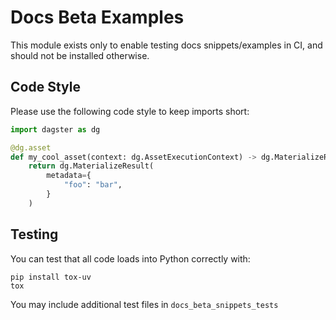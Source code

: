 # Docs Beta Examples

This module exists only to enable testing docs snippets/examples in CI, and should not be installed
otherwise.

## Code Style

Please use the following code style to keep imports short:

```python
import dagster as dg

@dg.asset
def my_cool_asset(context: dg.AssetExecutionContext) -> dg.MaterializeResult:
    return dg.MaterializeResult(
        metadata={
            "foo": "bar",
        }
    )
```

## Testing

You can test that all code loads into Python correctly with:

```
pip install tox-uv
tox
```

You may include additional test files in `docs_beta_snippets_tests`
